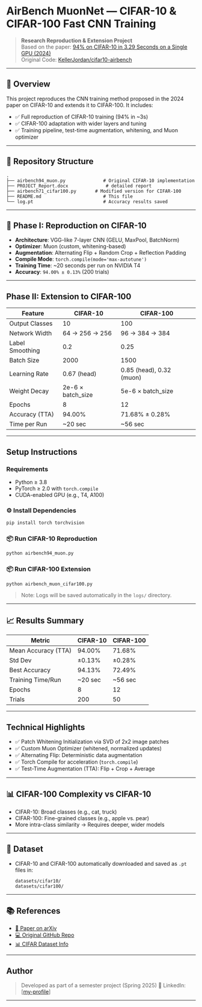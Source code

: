 #  AirBench MuonNet — CIFAR-10 & CIFAR-100 Fast CNN Training

> **Research Reproduction & Extension Project**  
> Based on the paper: [94% on CIFAR-10 in 3.29 Seconds on a Single GPU (2024)](https://ar5iv.labs.arxiv.org/html/2404.00498v2)  
> Original Code: [KellerJordan/cifar10-airbench](https://github.com/KellerJordan/cifar10-airbench)

---

## 📌 Overview

This project reproduces the CNN training method proposed in the 2024 paper on CIFAR-10 and extends it to CIFAR-100. It includes:

- ✅ Full reproduction of CIFAR-10 training (94% in ~3s)
- ✅ CIFAR-100 adaptation with wider layers and tuning
- ✅ Training pipeline, test-time augmentation, whitening, and Muon optimizer

---

## 📂 Repository Structure

```
.
├── airbench94_muon.py              # Original CIFAR-10 implementation
├── PROJECT_Report.docx              # detailed report 
├── airbench71_cifar100.py       # Modified version for CIFAR-100
├── README.md                       # This file
└── log.pt                          # Accuracy results saved
```

---

## 🔬 Phase I: Reproduction on CIFAR-10

- **Architecture**: VGG-like 7-layer CNN (GELU, MaxPool, BatchNorm)
- **Optimizer**: Muon (custom, whitening-based)
- **Augmentation**: Alternating Flip + Random Crop + Reflection Padding
- **Compile Mode**: `torch.compile(mode='max-autotune')`
- **Training Time**: ~20 seconds per run on NVIDIA T4
- **Accuracy**: `94.00% ± 0.13%` (200 trials)

---

## Phase II: Extension to CIFAR-100

| Feature              | CIFAR-10                    | CIFAR-100                       |
|----------------------|-----------------------------|----------------------------------|
| Output Classes        | 10                          | 100                              |
| Network Width         | 64 → 256 → 256              | 96 → 384 → 384                   |
| Label Smoothing       | 0.2                         | 0.25                             |
| Batch Size            | 2000                        | 1500                             |
| Learning Rate         | 0.67 (head)                 | 0.85 (head), 0.32 (muon)         |
| Weight Decay          | 2e-6 × batch_size           | 5e-6 × batch_size                |
| Epochs                | 8                           | 12                               |
| Accuracy (TTA)        | 94.00%                      | 71.68% ± 0.28%                   |
| Time per Run          | ~20 sec                     | ~56 sec                          |

---

##  Setup Instructions

###  Requirements

- Python ≥ 3.8
- PyTorch ≥ 2.0 with `torch.compile`
- CUDA-enabled GPU (e.g., T4, A100)

### ⚙️ Install Dependencies

```bash
pip install torch torchvision
```

### 📦 Run CIFAR-10 Reproduction

```bash
python airbench94_muon.py
```

### 📦 Run CIFAR-100 Extension

```bash
python airbench_muon_cifar100.py
```

> Note: Logs will be saved automatically in the `logs/` directory.

---

## 📈 Results Summary

| Metric               | CIFAR-10        | CIFAR-100       |
|----------------------|------------------|------------------|
| Mean Accuracy (TTA)  | 94.00%           | 71.68%           |
| Std Dev              | ±0.13%           | ±0.28%           |
| Best Accuracy        | 94.13%           | 72.49%           |
| Training Time/Run    | ~20 sec          | ~56 sec          |
| Epochs               | 8                | 12               |
| Trials               | 200              | 50               |

---

##  Technical Highlights

- ✅ Patch Whitening Initialization via SVD of 2x2 image patches
- ✅ Custom Muon Optimizer (whitened, normalized updates)
- ✅ Alternating Flip: Deterministic data augmentation
- ✅ Torch Compile for acceleration (`torch.compile`)
- ✅ Test-Time Augmentation (TTA): Flip + Crop + Average

---

## 📊 CIFAR-100 Complexity vs CIFAR-10

- CIFAR-10: Broad classes (e.g., cat, truck)
- CIFAR-100: Fine-grained classes (e.g., apple vs. pear)
- More intra-class similarity → Requires deeper, wider models

---

## 📁 Dataset

- CIFAR-10 and CIFAR-100 automatically downloaded and saved as `.pt` files in:
  ```
  datasets/cifar10/
  datasets/cifar100/
  ```

---

## 📚 References

- [📄 Paper on arXiv](https://ar5iv.labs.arxiv.org/html/2404.00498v2)
- [💻 Original GitHub Repo](https://github.com/KellerJordan/cifar10-airbench)
- [📊 CIFAR Dataset Info](https://www.cs.toronto.edu/~kriz/cifar.html)

---

##  Author

> Developed as part of a semester project (Spring 2025) 
> 🔗 LinkedIn: [[my-profile](https://www.linkedin.com/in/m-abdullah-butt-01-01-abc/)]

---
